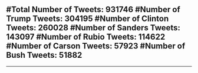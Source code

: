 #Total Number of Tweets: 931746 
#Number of Trump Tweets: 304195
#Number of Clinton Tweets: 260028
#Number of Sanders Tweets: 143097
#Number of Rubio Tweets: 114622
#Number of Carson Tweets: 57923
#Number of Bush Tweets: 51882
---
---

